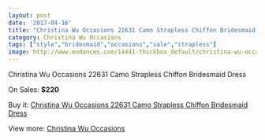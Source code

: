 ```yaml
---
layout: post
date: '2017-04-16'
title: "Christina Wu Occasions 22631 Camo Strapless Chiffon Bridesmaid Dress"
category: Christina Wu Occasions
tags: ["style","bridesmaid","occasions","sale","strapless"]
image: http://www.eudances.com/14441-thickbox_default/christina-wu-occasions-22631-camo-strapless-chiffon-bridesmaid-dress.jpg
---
```

Christina Wu Occasions 22631 Camo Strapless Chiffon Bridesmaid Dress

On Sales: **$220**
<a href="https://www.eudances.com/en/christina-wu-occasions/4329-christina-wu-occasions-22631-camo-strapless-chiffon-bridesmaid-dress.html"><amp-img layout="responsive" width="600" height="600" src="//www.eudances.com/14441-thickbox_default/christina-wu-occasions-22631-camo-strapless-chiffon-bridesmaid-dress.jpg" alt="Christina Wu Occasions 22631 Camo Strapless Chiffon Bridesmaid Dress 0" /></a>
<a href="https://www.eudances.com/en/christina-wu-occasions/4329-christina-wu-occasions-22631-camo-strapless-chiffon-bridesmaid-dress.html"><amp-img layout="responsive" width="600" height="600" src="//www.eudances.com/14444-thickbox_default/christina-wu-occasions-22631-camo-strapless-chiffon-bridesmaid-dress.jpg" alt="Christina Wu Occasions 22631 Camo Strapless Chiffon Bridesmaid Dress 1" /></a>
<a href="https://www.eudances.com/en/christina-wu-occasions/4329-christina-wu-occasions-22631-camo-strapless-chiffon-bridesmaid-dress.html"><amp-img layout="responsive" width="600" height="600" src="//www.eudances.com/14443-thickbox_default/christina-wu-occasions-22631-camo-strapless-chiffon-bridesmaid-dress.jpg" alt="Christina Wu Occasions 22631 Camo Strapless Chiffon Bridesmaid Dress 2" /></a>
<a href="https://www.eudances.com/en/christina-wu-occasions/4329-christina-wu-occasions-22631-camo-strapless-chiffon-bridesmaid-dress.html"><amp-img layout="responsive" width="600" height="600" src="//www.eudances.com/14442-thickbox_default/christina-wu-occasions-22631-camo-strapless-chiffon-bridesmaid-dress.jpg" alt="Christina Wu Occasions 22631 Camo Strapless Chiffon Bridesmaid Dress 3" /></a>

Buy it: [Christina Wu Occasions 22631 Camo Strapless Chiffon Bridesmaid Dress](https://www.eudances.com/en/christina-wu-occasions/4329-christina-wu-occasions-22631-camo-strapless-chiffon-bridesmaid-dress.html "Christina Wu Occasions 22631 Camo Strapless Chiffon Bridesmaid Dress")

View more: [Christina Wu Occasions](https://www.eudances.com/en/59-christina-wu-occasions "Christina Wu Occasions")